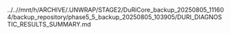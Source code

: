 ../..//mnt/h/ARCHIVE/.UNWRAP/STAGE2/DuRiCore_backup_20250805_111604/backup_repository/phase5_5_backup_20250805_103905/DURI_DIAGNOSTIC_RESULTS_SUMMARY.md
